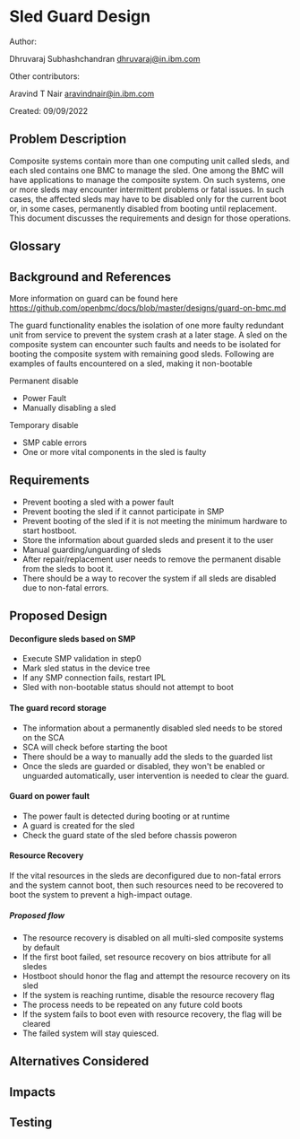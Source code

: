 # Sled Guard Design

Author:

Dhruvaraj Subhashchandran <dhruvaraj@in.ibm.com>

Other contributors:

Aravind T Nair <aravindnair@in.ibm.com>

Created: 09/09/2022

## Problem Description
Composite systems contain more than one computing unit called sleds, and each
sled contains one BMC to manage the sled. One among the BMC will have
applications to manage the composite system. On such systems, one or more sleds
may encounter intermittent problems or fatal issues. In such cases, the affected
sleds may have to be disabled only for the current boot or, in some cases,
permanently disabled from booting until replacement. This document discusses the
requirements and design for those operations.

## Glossary

## Background and References
More information on guard can be found here https://github.com/openbmc/docs/blob/master/designs/guard-on-bmc.md

The guard functionality enables the isolation of one more faulty redundant unit
from service to prevent the system crash at a later stage. A sled on the
composite system can encounter such faults and needs to be isolated for booting
the composite system with remaining good sleds.
Following are examples of faults encountered on a sled, making it non-bootable

Permanent disable
 - Power Fault
 - Manually disabling a sled

Temporary disable
 - SMP cable errors
 - One or more vital components in the sled is faulty

## Requirements

 - Prevent booting a sled with a power fault
 - Prevent booting the sled if it cannot participate in SMP
 - Prevent booting of the sled if it is not meeting the minimum hardware to
   start hostboot.
 - Store the information about guarded sleds and present it to the user
 - Manual guarding/unguarding of sleds
 - After repair/replacement user needs to remove the permanent disable from the
   sleds to boot it.
 - There should be a way to recover the system if all sleds are disabled due to
   non-fatal errors.

## Proposed Design
#### Deconfigure sleds based on SMP
- Execute SMP validation in step0
- Mark sled status in the device tree
- If any SMP connection fails, restart IPL
- Sled with non-bootable status should not attempt to boot

#### The guard record storage
- The information about a permanently disabled sled needs to be stored on the
  SCA
- SCA will check before starting the boot
- There should be a way to manually add the sleds to the guarded list
- Once the sleds are guarded or disabled, they won't be enabled or unguarded
   automatically, user intervention is needed to clear the guard.

#### Guard on power fault
- The power fault is detected during booting or at runtime
- A guard is created for the sled
- Check the guard state of the sled before chassis poweron


#### Resource Recovery
If the vital resources in the sleds are deconfigured due to non-fatal errors and
the system cannot boot, then such resources need to be recovered to boot the
system to prevent a high-impact outage.

##### Proposed flow
- The resource recovery is disabled on all multi-sled composite systems by
  default
- If the first boot failed, set resource recovery on bios attribute for all
  sledes
- Hostboot should honor the flag and attempt the resource recovery on its sled
- If the system is reaching runtime, disable the resource recovery flag
- The process needs to be repeated on any future cold boots
- If the system fails to boot even with resource recovery, the flag will be
  cleared
- The failed system will stay quiesced.

## Alternatives Considered

## Impacts

## Testing